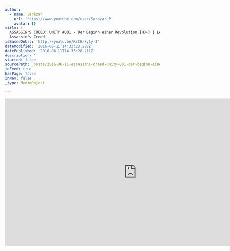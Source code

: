 ```yaml
---
author:
  - name: Sarazar
    url: 'https://www.youtube.com/user/SarazarLP'
    avatar: {}
title: >-
  ASSASSIN'S CREED: UNITY #001 - Der Beginn einer Revolution [HD+] | Let's Play
  Assassin's Creed
isBasedOnUrl: 'http://youtu.be/RsCEaky1y-I'
dateModified: '2016-06-11T14:33:23.280Z'
datePublished: '2016-06-11T14:33:28.211Z'
description: ''
starred: false
sourcePath: _posts/2016-06-11-assassins-creed-unity-001-der-beginn-einer-revolution.md
inFeed: true
hasPage: false
inNav: false
_type: MediaObject

---
```

<iframe src="http://cdn.embedly.com/widgets/media.html?src=https%3A%2F%2Fwww.youtube.com%2Fembed%2FRsCEaky1y-I%3Ffeature%3Doembed&amp;url=http%3A%2F%2Fwww.youtube.com%2Fwatch%3Fv%3DRsCEaky1y-I&amp;image=https%3A%2F%2Fi.ytimg.com%2Fvi%2FRsCEaky1y-I%2Fhqdefault.jpg&amp;key=b7d04c9b404c499eba89ee7072e1c4f7&amp;type=text%2Fhtml&amp;schema=youtube" width="854" height="480" scrolling="no" frameborder="0" allowfullscreen="" style=""></iframe>